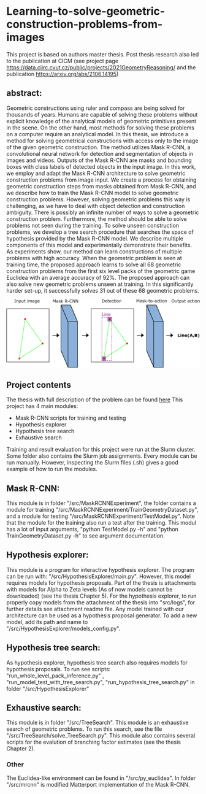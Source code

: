# Learning-to-solve-geometric-construction-problems-from-images
This project is based on authors master thesis. Post thesis research also led to the publication at CICM (see project page https://data.ciirc.cvut.cz/public/projects/2021GeometryReasoning/ and the publication https://arxiv.org/abs/2106.14195)
## abstract:
Geometric constructions using ruler and compass are being solved for thousands of years. Humans are capable of solving these problems without explicit knowledge of the analytical models of geometric primitives present in the scene. On the other hand, most methods for solving these problems on a computer require an analytical model. In this thesis, we introduce a method for solving geometrical constructions with access only to the image of the given geometric construction. The method utilizes Mask R-CNN, a convolutional neural network for detection and segmentation of objects in images and videos. Outputs of the Mask R-CNN are masks and bounding boxes with class labels of detected objects in the input image. In this work, we employ and adapt the Mask R-CNN architecture to solve geometric construction problems from image input. We create a process for obtaining geometric construction steps from masks obtained from Mask R-CNN, and we describe how to train the Mask R-CNN model to solve geometric construction problems. However, solving geometric problems this way is challenging, as we have to deal with object detection and construction ambiguity. There is possibly an infinite number of ways to solve a geometric construction problem. Furthermore, the method should be able to solve problems not seen during the training. 
To solve unseen construction problems, we develop a tree search procedure that searches the space of hypothesis provided by the Mask R-CNN model. We describe multiple components of this model and experimentally demonstrate their benefits. As experiments show, our method can learn constructions of multiple problems with high accuracy. When the geometric problem is seen at training time, the proposed approach learns to solve all 68 geometric construction problems from the first six level packs of the geometric game Euclidea with an average accuracy of 92\%. The proposed approach can also solve new geometric problems unseen at training. In this significantly harder set-up, it successfully solves 31 out of these 68 geometric problems.

![Diagram of the approach](/CICM_camera_ready/src/img/approach_schema_v2.png)

## Project contents
The thesis with full description of the problem can be found [here](https://github.com/mackej/Learning-to-solve-geometric-construction-problems-from-images/blob/main/MackeJ_earning_to_solve_geometric_construction_problems_from_images.pdf)
This project has 4 main modules:
* Mask R-CNN scripts for training and testing
* Hypothesis explorer
* Hypothesis tree search
* Exhaustive search


Training and result evaluation for this project were run at the Slurm cluster. Some folder also contains the Slurm job assignments. Every module can be run manually.
However, inspecting the Slurm files (.sh) gives a good example of how to run the modules.

## Mask R-CNN:
This module is in folder "/src/MaskRCNNExperiment", the folder contains a module for training "/src/MaskRCNNExperiment/TrainGeometryDataset.py",
and a module for testing "/src/MaskRCNNExperiment/TestModel.py". Note that the module for the training also run a test after the training. 
This modul has a lot of input arguments,  "python TestModel.py -h" and "python TrainGeometryDataset.py -h" to see argument documentation.
## Hypothesis explorer:
This module is a program for interactive hypothesis explorer. The program can be run with: "/src/HypothesisExplorer/main.py".
However, this model requires models for hypothesis proposals. Part of the thesis is attachments with models for Alpha to Zeta levels 
(As of now models cannot be downloaded) (see the thesis Chapter 5). For the hypothesis explorer, to run properly copy models from the attachment of the thesis into "src/logs",
for further details see attachment readme file. Any model trained with our architecture can be used as a hypothesis proposal generator.
To add a new model, add its path and name to "/src/HypothesisExplorer/models_config.py". 
## Hypothesis tree search:
As hypothesis explorer, hypothesis tree search also requires models for hypothesis proposals. To run see scripts:
"run_whole_level_pack_inference.py" , "run_model_test_with_tree_search.py", "run_hypothesis_tree_search.py" in folder "/src/HypothesisExplorer"
## Exhaustive search:
This module is in folder "/src/TreeSearch". This module is an exhaustive search of geometric problems. To run this search, see the file 
"/src/TreeSearch/solve_TreeSearch.py". This module also contains several scripts for the evalution of branching factor estimates (see the thesis Chapter 2).
### Other	
The Euclidea-like environment can be found in "/src/py_euclidea". In folder "/src/mrcnn" is modified Matterport implementation of the Mask R-CNN.
